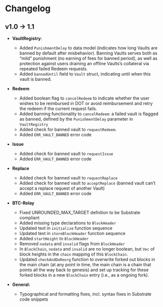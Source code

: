 # Changelog

## v1.0 → 1.1

* **VaultRegistry**:

  + Added ``PunishmentDelay`` to data model (indicates how long Vaults are banned by default after misbehavior). Banning Vaults serves both as “mild” punishment (no earning of fees for banned period), as well as protection against users draining an offline Vaults’s collateral via repeated failed Redeem requests. 
  + Added ``bannedUntil`` field to ``Vault`` struct, indicating until when this vault is banned.

* **Redeem**

  + Added boolean flag to ``cancelRedeem`` to indicate whether the user wishes to be reimbursed in DOT or avoid reimbursement and retry the redeem if the current request fails. 
  + Added banning functionality to ``cancelRedeem``: a failed vault is flagged as banned, defined by the ``PunishmentDelay`` parameter in ``VaultRegistry``
  + Added check for banned vault to ``requestRedeem``.
  + Added ``ERR_VAULT_BANNED`` error code

* **Issue**

  + Added check for banned vault to ``requestIssue``
  + Added ``ERR_VAULT_BANNED`` error code

* **Replace**
  
  + Added check for banned vault to ``requestReplace``
  + Added check for banned vault to ``acceptReplace`` (banned vault can’t accept a replace request of another Vault)
  + Added ``ERR_VAULT_BANNED`` error code

* **BTC-Relay**

  + Fixed UNROUNDED_MAX_TARGET defnition to be Substrate compliant
  + Added missing type declarations to ``BlockHeader``
  + Updated text in  ``initialize`` function sequence
  + Updated text in  ``storeBlockHeader`` function sequence
  + Added ``startHeight`` to ``BlockHeader``
  + Removed ``nodata`` and ``invalid`` flags from ``BlockHeader``
  + In ``BlockChain``, ``nodata`` and ``invalid`` are no longer boolean, but ``Vec`` of block heights in the ``chain`` mapping of this ``BlockChain``.
  + Updated ``checkAndDoReorg`` function to overwrite forked out blocks in the main chain (at any point in time, the main chain is a chain that points all the way back to genesis) and set up tracking for these forked blocks in a new ``BlockChain`` entry (i.e., as a ongoing fork).

* **General:**
 
  + Typographical and formatting fixes, incl. syntax fixes in Substrate code snippets
